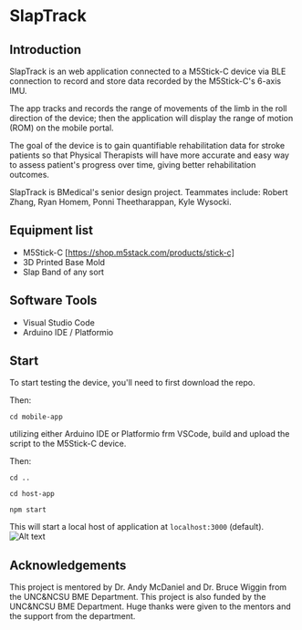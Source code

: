 # SlapTrack

## Introduction
SlapTrack is an web application connected to a M5Stick-C device via BLE connection to record and store data recorded by the M5Stick-C's 6-axis IMU. 

The app tracks and records the range of movements of the limb in the roll direction of the device; then the application will display the range of motion (ROM) on the mobile portal.

The goal of the device is to gain quantifiable rehabilitation data for stroke patients so that Physical Therapists will have more accurate and easy way to assess patient's progress over time, giving better rehabilitation outcomes.

SlapTrack is BMedical's senior design project. Teammates include: Robert Zhang, Ryan Homem, Ponni Theetharappan, Kyle Wysocki.

## Equipment list
- M5Stick-C [https://shop.m5stack.com/products/stick-c]
- 3D Printed Base Mold
- Slap Band of any sort

## Software Tools
- Visual Studio Code
- Arduino IDE / Platformio

## Start
To start testing the device, you'll need to first download the repo.

Then:

`cd mobile-app`

utilizing either Arduino IDE or Platformio frm VSCode, build and upload the script to the M5Stick-C device. 

Then:

`cd ..`

`cd host-app`

`npm start`

This will start a local host of application at `localhost:3000` (default).
![Alt text](/data/demo-web.png?raw=true "Website Demo")


## Acknowledgements
This project is mentored by Dr. Andy McDaniel and Dr. Bruce Wiggin from the UNC&NCSU BME Department. This project is also funded by the UNC&NCSU BME Department. Huge thanks were given to the mentors and the support from the department.  


